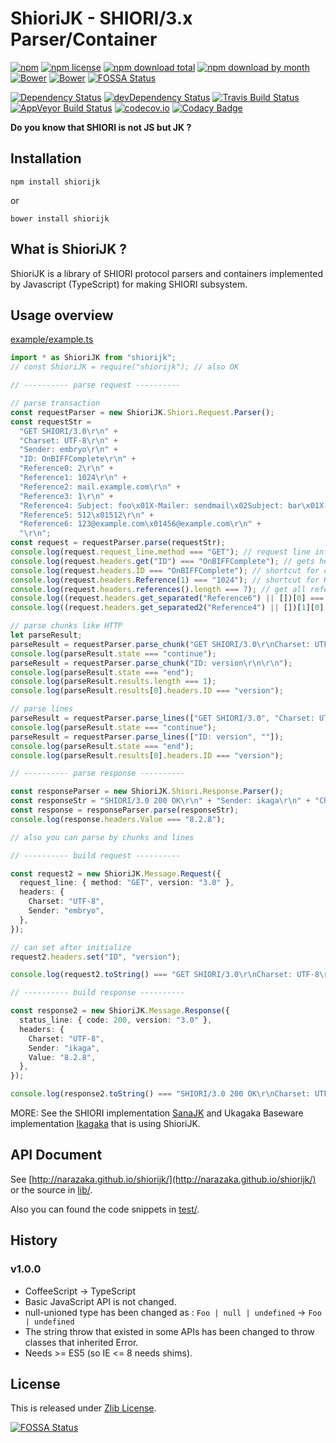 # ShioriJK - SHIORI/3.x Parser/Container

[![npm](https://img.shields.io/npm/v/shiorijk.svg)](https://www.npmjs.com/package/shiorijk)
[![npm license](https://img.shields.io/npm/l/shiorijk.svg)](https://www.npmjs.com/package/shiorijk)
[![npm download total](https://img.shields.io/npm/dt/shiorijk.svg)](https://www.npmjs.com/package/shiorijk)
[![npm download by month](https://img.shields.io/npm/dm/shiorijk.svg)](https://www.npmjs.com/package/shiorijk)
[![Bower](https://img.shields.io/bower/v/shiorijk.svg)](https://github.com/Narazaka/shiorijk)
[![Bower](https://img.shields.io/bower/l/shiorijk.svg)](https://github.com/Narazaka/shiorijk)
[![FOSSA Status](https://app.fossa.io/api/projects/git%2Bgithub.com%2FNarazaka%2Fshiorijk.svg?type=shield)](https://app.fossa.io/projects/git%2Bgithub.com%2FNarazaka%2Fshiorijk?ref=badge_shield)

[![Dependency Status](https://david-dm.org/Narazaka/shiorijk/status.svg)](https://david-dm.org/Narazaka/shiorijk)
[![devDependency Status](https://david-dm.org/Narazaka/shiorijk/dev-status.svg)](https://david-dm.org/Narazaka/shiorijk?type=dev)
[![Travis Build Status](https://travis-ci.org/Narazaka/shiorijk.svg?branch=master)](https://travis-ci.org/Narazaka/shiorijk)
[![AppVeyor Build Status](https://ci.appveyor.com/api/projects/status/github/Narazaka/shiorijk?svg=true&branch=master)](https://ci.appveyor.com/project/Narazaka/shiorijk)
[![codecov.io](https://codecov.io/github/Narazaka/shiorijk/coverage.svg?branch=master)](https://codecov.io/github/Narazaka/shiorijk?branch=master)
[![Codacy Badge](https://api.codacy.com/project/badge/Grade/3e8aa6e24b6d47c29aa8ebb82b6a1e06)](https://www.codacy.com/app/narazaka/shiorijk?utm_source=github.com&utm_medium=referral&utm_content=Narazaka/shiorijk&utm_campaign=Badge_Grade)

**Do you know that SHIORI is not JS but JK ?**

## Installation

    npm install shiorijk

or

    bower install shiorijk

## What is ShioriJK ?

ShioriJK is a library of SHIORI protocol parsers and containers implemented by Javascript (TypeScript) for making SHIORI subsystem.

## Usage overview

[example/example.ts](example/example.ts)

```typescript
import * as ShioriJK from "shiorijk";
// const ShioriJK = require("shiorijk"); // also OK

// ---------- parse request ----------

// parse transaction
const requestParser = new ShioriJK.Shiori.Request.Parser();
const requestStr =
  "GET SHIORI/3.0\r\n" +
  "Charset: UTF-8\r\n" +
  "Sender: embryo\r\n" +
  "ID: OnBIFFComplete\r\n" +
  "Reference0: 2\r\n" +
  "Reference1: 1024\r\n" +
  "Reference2: mail.example.com\r\n" +
  "Reference3: 1\r\n" +
  "Reference4: Subject: foo\x01X-Mailer: sendmail\x02Subject: bar\x01X-Mailer: Sylpheed\r\n" +
  "Reference5: 512\x01512\r\n" +
  "Reference6: 123@example.com\x01456@example.com\r\n" +
  "\r\n";
const request = requestParser.parse(requestStr);
console.log(request.request_line.method === "GET"); // request line info
console.log(request.headers.get("ID") === "OnBIFFComplete"); // gets header value
console.log(request.headers.ID === "OnBIFFComplete"); // shortcut for common headers
console.log(request.headers.Reference(1) === "1024"); // shortcut for Reference*
console.log(request.headers.references().length === 7); // get all references
console.log((request.headers.get_separated("Reference6") || [])[0] === "123@example.com"); // separated by \x01
console.log((request.headers.get_separated2("Reference4") || [])[1][0] === "Subject: bar"); // separated by \x01 and \x02

// parse chunks like HTTP
let parseResult;
parseResult = requestParser.parse_chunk("GET SHIORI/3.0\r\nCharset: UTF-8\r\n");
console.log(parseResult.state === "continue");
parseResult = requestParser.parse_chunk("ID: version\r\n\r\n");
console.log(parseResult.state === "end");
console.log(parseResult.results.length === 1);
console.log(parseResult.results[0].headers.ID === "version");

// parse lines
parseResult = requestParser.parse_lines(["GET SHIORI/3.0", "Charset: UTF-8"]);
console.log(parseResult.state === "continue");
parseResult = requestParser.parse_lines(["ID: version", ""]);
console.log(parseResult.state === "end");
console.log(parseResult.results[0].headers.ID === "version");

// ---------- parse response ----------

const responseParser = new ShioriJK.Shiori.Response.Parser();
const responseStr = "SHIORI/3.0 200 OK\r\n" + "Sender: ikaga\r\n" + "Charset: UTF-8\r\n" + "Value: 8.2.8\r\n" + "\r\n";
const response = responseParser.parse(responseStr);
console.log(response.headers.Value === "8.2.8");

// also you can parse by chunks and lines

// ---------- build request ----------

const request2 = new ShioriJK.Message.Request({
  request_line: { method: "GET", version: "3.0" },
  headers: {
    Charset: "UTF-8",
    Sender: "embryo",
  },
});

// can set after initialize
request2.headers.set("ID", "version");

console.log(request2.toString() === "GET SHIORI/3.0\r\nCharset: UTF-8\r\nSender: embryo\r\nID: version\r\n\r\n");

// ---------- build response ----------

const response2 = new ShioriJK.Message.Response({
  status_line: { code: 200, version: "3.0" },
  headers: {
    Charset: "UTF-8",
    Sender: "ikaga",
    Value: "8.2.8",
  },
});

console.log(response2.toString() === "SHIORI/3.0 200 OK\r\nCharset: UTF-8\r\nSender: ikaga\r\nValue: 8.2.8\r\n\r\n");
```

MORE: See the SHIORI implementation [SanaJK](https://github.com/Narazaka/sanajk) and Ukagaka Baseware implementation [Ikagaka](https://github.com/Ikagaka/Ikagaka.demo) that is using ShioriJK.

## API Document

See [http://narazaka.github.io/shiorijk/](http://narazaka.github.io/shiorijk/) or the source in [lib/](lib).

Also you can found the code snippets in [test/](test).

## History

### v1.0.0

- CoffeeScript -> TypeScript
- Basic JavaScript API is not changed.
- null-unioned type has been changed as : `Foo | null | undefined` -> `Foo | undefined`
- The string throw that existed in some APIs has been changed to throw classes that inherited Error.
- Needs >= ES5 (so IE <= 8 needs shims).

## License

This is released under [Zlib License](LICENSE).

[![FOSSA Status](https://app.fossa.io/api/projects/git%2Bgithub.com%2FNarazaka%2Fshiorijk.svg?type=large)](https://app.fossa.io/projects/git%2Bgithub.com%2FNarazaka%2Fshiorijk?ref=badge_large)

